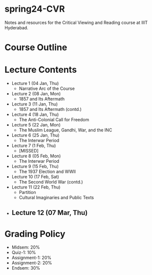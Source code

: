 # spring24-CVR
Notes and resources for the Critical Viewing and Reading course at IIIT Hyderabad.

# Course Outline

# Lecture Contents
* Lecture 1 (04 Jan, Thu)
    - Narrative Arc of the Course
* Lecture 2 (08 Jan, Mon)
    - 1857 and Its Aftermath
* Lecture 3 (11 Jan, Thu)
    - 1857 and Its Aftermath (contd.)
* Lecture 4 (18 Jan, Thu)
    - The Anti-Colonial Call for Freedom
* Lecture 5 (22 Jan, Mon)
    - The Muslim League, Gandhi, War, and the INC
* Lecture 6 (25 Jan, Thu)
    - The Interwar Period
* Lecture 7 (1 Feb, Thu)
    - [MISSED]
* Lecture 8 (05 Feb, Mon)
    - The Interwar Period
* Lecture 9 (15 Feb, Thu)
    - The 1937 Election and WWII
* Lecture 10 (17 Feb, Sat)
    - The Second World War (contd.)
* Lecture 11 (22 Feb, Thu)
    - Partition
    - Cultural Imaginaries and Public Texts
* Lecture 12 (07 Mar, Thu)
    - 

# Grading Policy
* Midsem: 20%
* Quiz-1: 10%
* Assignment-1: 20%
* Assignment-2: 20%
* Endsem: 30%